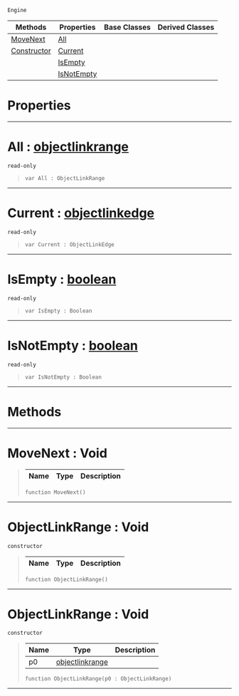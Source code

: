  `Engine`

|Methods|Properties|Base Classes|Derived Classes|
|---|---|---|---|
|[ MoveNext](objectlinkrange.md#movenext-void)|[ All](objectlinkrange.md#all-zilch-engine-document)| | |
|[ Constructor](objectlinkrange.md#objectlinkrange-void)|[ Current](objectlinkrange.md#current-zilch-engine-docu)| | |
| |[ IsEmpty](objectlinkrange.md#isempty-zilch-engine-docu)| | |
| |[ IsNotEmpty](objectlinkrange.md#isnotempty-zilch-engine-d)| | |


 #  Properties


---  
 #  All : [objectlinkrange](objectlinkrange.md)

 `read-only`

> 
> ```TS:Nada
> var All : ObjectLinkRange


---  
 #  Current : [objectlinkedge](objectlinkedge.md)

 `read-only`

> 
> ```TS:Nada
> var Current : ObjectLinkEdge


---  
 #  IsEmpty : [boolean](../nada_base_types/boolean.md)

 `read-only`

> 
> ```TS:Nada
> var IsEmpty : Boolean


---  
 #  IsNotEmpty : [boolean](../nada_base_types/boolean.md)

 `read-only`

> 
> ```TS:Nada
> var IsNotEmpty : Boolean


---  
 #  Methods


---  
 #  MoveNext : Void

> 
> |Name|Type|Description|
> |---|---|---|
> ```TS:Nada
> function MoveNext()
> ``` 


---  
 #  ObjectLinkRange : Void

 `constructor`

> 
> |Name|Type|Description|
> |---|---|---|
> ```TS:Nada
> function ObjectLinkRange()
> ``` 


---  
 #  ObjectLinkRange : Void

 `constructor`

> 
> |Name|Type|Description|
> |---|---|---|
> |p0|[objectlinkrange](objectlinkrange.md)| |
> ```TS:Nada
> function ObjectLinkRange(p0 : ObjectLinkRange)
> ``` 


---  
 

 
